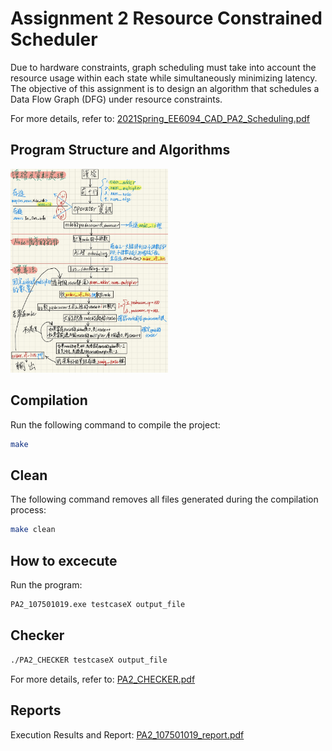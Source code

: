 # Assignment 2 Resource Constrained Scheduler
Due to hardware constraints, graph scheduling must take into account the resource usage within each state while simultaneously minimizing latency. The objective of this assignment is to design an algorithm that schedules a Data Flow Graph (DFG) under resource constraints.
  
For more details, refer to: [2021Spring_EE6094_CAD_PA2_Scheduling.pdf](2021Spring_EE6094_CAD_PA2_Scheduling.pdf)

## Program Structure and Algorithms
<img src="https://github.com/TzuHsiang417/CAD-for-VLSI-Design/blob/main/Resource%20Constrained%20Scheduler/picture/Program_Structure.jpg" width="50%">

## Compilation
Run the following command to compile the project:
```sh
make
```

## Clean
The following command removes all files generated during the compilation process:
```sh
make clean
```

## How to excecute
Run the program: 
```sh
PA2_107501019.exe testcaseX output_file
```

## Checker
```sh
./PA2_CHECKER testcaseX output_file
```
For more details, refer to: [PA2_CHECKER.pdf](testcase/PA2_CHECKER.pdf)

## Reports
Execution Results and Report: 
[PA2_107501019_report.pdf](PA2_107501019_report.pdf)
